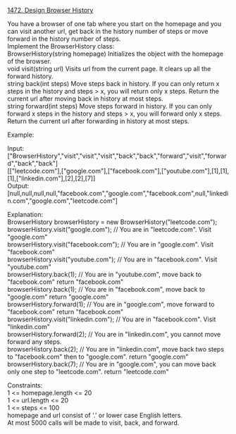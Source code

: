 [1472. Design Browser History](https://leetcode.com/problems/design-browser-history/description/)



You have a browser of one tab where you start on the homepage and you can visit another url, get back in the history number of steps or move forward in the history number of steps.     
Implement the BrowserHistory class:      
BrowserHistory(string homepage) Initializes the object with the homepage of the browser.      
void visit(string url) Visits url from the current page. It clears up all the forward history.    
string back(int steps) Move steps back in history. If you can only return x steps in the history and steps > x, you will return only x steps. Return the current url after moving back in history at most steps.            
string forward(int steps) Move steps forward in history. If you can only forward x steps in the history and steps > x, you will forward only x steps. Return the current url after forwarding in history at most steps.               

Example:      

Input:          
["BrowserHistory","visit","visit","visit","back","back","forward","visit","forward","back","back"]         
[["leetcode.com"],["google.com"],["facebook.com"],["youtube.com"],[1],[1],[1],["linkedin.com"],[2],[2],[7]]          
Output:           
[null,null,null,null,"facebook.com","google.com","facebook.com",null,"linkedin.com","google.com","leetcode.com"]              

Explanation:           
BrowserHistory browserHistory = new BrowserHistory("leetcode.com");          
browserHistory.visit("google.com");       // You are in "leetcode.com". Visit "google.com"           
browserHistory.visit("facebook.com");     // You are in "google.com". Visit "facebook.com"          
browserHistory.visit("youtube.com");      // You are in "facebook.com". Visit "youtube.com"        
browserHistory.back(1);                   // You are in "youtube.com", move back to "facebook.com" return "facebook.com"           
browserHistory.back(1);                   // You are in "facebook.com", move back to "google.com" return "google.com"         
browserHistory.forward(1);                // You are in "google.com", move forward to "facebook.com" return "facebook.com"     
browserHistory.visit("linkedin.com");     // You are in "facebook.com". Visit "linkedin.com"           
browserHistory.forward(2);                // You are in "linkedin.com", you cannot move forward any steps.            
browserHistory.back(2);                   // You are in "linkedin.com", move back two steps to "facebook.com" then to "google.com". return "google.com"       
browserHistory.back(7);                   // You are in "google.com", you can move back only one step to "leetcode.com". return "leetcode.com"       
 
Constraints:      
1 <= homepage.length <= 20      
1 <= url.length <= 20           
1 <= steps <= 100          
homepage and url consist of  '.' or lower case English letters.        
At most 5000 calls will be made to visit, back, and forward.            
